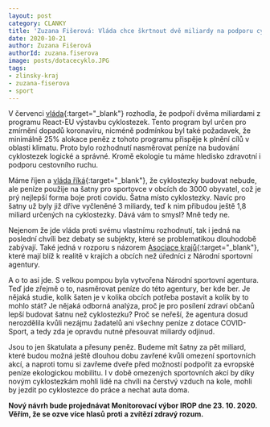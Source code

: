 ```yaml
---
layout: post
category: CLANKY
title: 'Zuzana Fišerová: Vláda chce škrtnout dvě miliardy na podporu cyklodopravy'
date: 2020-10-21
author: Zuzana Fišerová
authorId: zuzana.fiserova
image: posts/dotacecyklo.JPG
tags: 
- zlinsky-kraj
- zuzana-fiserova
- sport
---
```


V červenci [vláda](https://zdopravy.cz/vlada-necekane-schvalila-miliardy-do-rozvoje-cyklostezek-55970/){:target="_blank"} rozhodla, že podpoří dvěma miliardami z programu React-EU výstavbu cyklostezek. Tento program byl určen pro zmírnění dopadů koronaviru, nicméně podmínkou byl také požadavek, že minimálně 25% alokace peněz z tohoto programu přispěje k plnění cílů v oblasti klimatu. Proto bylo rozhodnutí nasměrovat peníze na budování cyklostezek logické a správné. Kromě ekologie tu máme hledisko zdravotní i podporu cestovního ruchu.

Máme říjen a [vláda říká](https://www.vlada.cz/cz/media-centrum/aktualne/vlada-schvalila-programy-na-pomoc-postizenym-podnikatelum-a-zamestnavatelum--podpori-kulturu-i-profesionalni-sport-184191){:target="_blank"}, že cyklostezky budovat nebude, ale peníze použije na šatny pro sportovce v obcích do 3000 obyvatel, což je prý nejlepší forma boje proti covidu. Šatna místo cyklostezky. Navíc pro šatny už byly již dříve vyčleněné 3 miliardy, teď k nim přibudou ještě 1,8 miliard určených na cyklostezky. Dává vám to smysl? Mně tedy ne. 

Nejenom že jde vláda proti svému vlastnímu rozhodnutí, tak i jedná na poslední chvíli bez debaty se subjekty, které se problematikou dlouhodobě zabývají. Také jedná v rozporu s názorem [Asociace krajů](http://www.asociacekraju.cz/novinky/kraje-nesouhlasi-s-planem-statu-na-vyuziti-prostredku-react-eu-1.html){:target="_blank"}, které mají blíž k realitě v krajích a obcích než úředníci z Národní sportovní agentury. 

A o to asi jde. S velkou pompou byla vytvořena Národní sportovní agentura. Teď jde zřejmě o to, nasměrovat peníze do této agentury, ber kde ber. Je nějaká studie, kolik šaten je v kolika obcích potřeba postavit a kolik by to mohlo stát? Je nějaká odborná analýza, proč je pro posílení zdraví občanů lepší budovat šatnu než cyklostezku? Proč se neřeší, že agentura dosud nerozdělila kvůli nezájmu žadatelů ani všechny peníze z dotace COVID-Sport, a tedy zda je opravdu nutné přesouvat miliardy odjinud.

Jsou to jen škatulata a přesuny peněz. Budeme mít šatny za pět miliard, které budou možná ještě dlouhou dobu zavřené kvůli omezení sportovních akcí, a naproti tomu si zavřeme dveře před možností podpořit za evropské peníze ekologickou mobilitu. I v době omezených sportovních akcí by díky novým cyklostezkám mohli lidé na chvíli na čerstvý vzduch na kole, mohli by jezdit po cyklostezce do práce a nechat auta doma. 

**Nový návrh bude projednávat Monitorovací výbor IROP dne 23. 10. 2020. Věřím, že se ozve více hlasů proti a zvítězí zdravý rozum.** 
